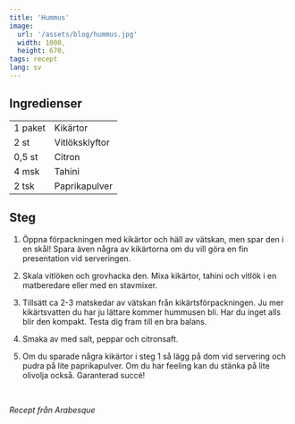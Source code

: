 ```yaml
---
title: 'Hummus'
image:
  url: '/assets/blog/hummus.jpg'
  width: 1000,
  height: 670,
tags: recept
lang: sv
---
```


## Ingredienser

|         |                |
| ------- | -------------- |
| 1 paket | Kikärtor       |
| 2 st    | Vitlöksklyftor |
| 0,5 st  | Citron         |
| 4 msk   | Tahini         |
| 2 tsk   | Paprikapulver  |

## Steg

1. Öppna förpackningen med kikärtor och häll av vätskan, men spar den i en skål! Spara även några av kikärtorna om du vill göra en fin presentation vid serveringen.

2. Skala vitlöken och grovhacka den. Mixa kikärtor, tahini och vitlök i en matberedare eller med en stavmixer.

3. Tillsätt ca 2-3 matskedar av vätskan från kikärtsförpackningen. Ju mer kikärtsvatten du har ju lättare kommer hummusen bli. Har du inget alls blir den kompakt. Testa dig fram till en bra balans.

4. Smaka av med salt, peppar och citronsaft.

5. Om du sparade några kikärtor i steg 1 så lägg på dom vid servering och pudra på lite paprikapulver. Om du har feeling kan du stänka på lite olivolja också. Garanterad succé!

<br />

_Recept från Arabesque_
